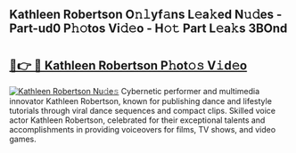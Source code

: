 ## Kathleen Robertson O𝚗𝚕yf𝚊ns L𝚎a𝚔ed N𝚞𝚍es - Part-ud0 P𝚑𝚘tos Vi𝚍𝚎o - H𝚘𝚝 Part L𝚎a𝚔s 3BOnd

# <h2><a href="http://kf4sgu.oniu.top/?m=Kathleen+Robertson">🔗👉 🔴 Kathleen Robertson P𝚑ot𝚘𝚜 V𝚒d𝚎o</a></h2>

[![Kathleen Robertson Nu𝚍e𝚜](https://i.imgur.com/0qMVB7G.gif)](http://kf4sgu.oniu.top/?m=Kathleen+Robertson)
Cybernetic performer and multimedia innovator Kathleen Robertson, known for publishing dance and lifestyle tutorials through viral dance sequences and compact clips. Skilled voice actor Kathleen Robertson, celebrated for their exceptional talents and accomplishments in providing voiceovers for films, TV shows, and video games.  
